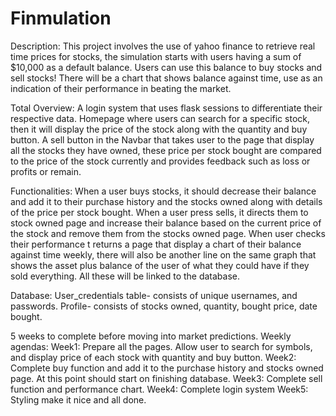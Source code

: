 # Finmulation
Description:
This project involves the use of yahoo finance to retrieve real time prices for stocks, the simulation starts with users having a sum of $10,000 as a default balance. Users can use this balance to buy stocks and sell stocks! There will be a chart that shows balance against time, use as an indication of their performance in beating the market.

Total Overview:
A login system that uses flask sessions to differentiate their respective data.
Homepage where users can search for a specific stock, then it will display the price of the stock along with the quantity and buy button.
A sell button in the Navbar that takes user to the page that display all the stocks they have owned, these price per stock bought are compared to the price of the stock currently and provides feedback such as loss or profits or remain.

Functionalities:
When a user buys stocks, it should decrease their balance and add it to their purchase history and the stocks owned along with details of the price per stock bought.
When a user press sells, it directs them to stock owned page and increase their balance based on the current price of the stock and remove them from the stocks owned page.
When user checks their performance t returns a page that display a chart of their balance against time weekly, there will also be another line on the same graph that shows the asset plus balance of the user of what they could have if they sold everything.
All these will be linked to the database. 

Database:
User_credentials table- consists of unique usernames, and passwords.
Profile- consists of stocks owned, quantity, bought price, date bought.
 
5 weeks to complete before moving into market predictions.
Weekly agendas:
Week1: Prepare all the pages. Allow user to search for symbols, and display price of each stock with quantity and buy button.
Week2: Complete buy function and add it to the purchase history and stocks owned page. At this point should start on finishing database.
Week3: Complete sell function and performance chart.
Week4: Complete login system 
Week5: Styling make it nice and all done.
